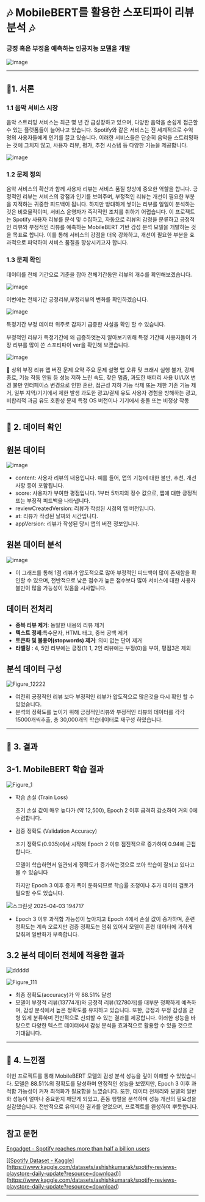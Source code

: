 # 🎶 MobileBERT를 활용한 스포티파이 리뷰 분석  🎶


###  긍정 혹은 부정을 예측하는 인공지능 모델을 개발
![image](https://github.com/user-attachments/assets/a4d35ca1-1626-4ad4-a7f4-500600a710b4)



---

## 🎵1. 서론

### 1.1 음악 서비스 시장

음악 스트리밍 서비스는 최근 몇 년 간 급성장하고 있으며, 다양한 음악을 손쉽게 접근할 수 있는 플랫폼들이 늘어나고 있습니다. Spotify와 같은 서비스는 전 세계적으로 수억 명의 사용자들에게 인기를 끌고 있습니다. 이러한 서비스들은 단순히 음악을 스트리밍하는 것에 그치지 않고, 사용자 리뷰, 평가, 추천 시스템 등 다양한 기능을 제공합니다.


![image](https://github.com/user-attachments/assets/9ec2db8e-9f3f-4a8c-83fe-b831dbbe7ee4)


### 1.2 문제 정의

음악 서비스의 확산과 함께 사용자 리뷰는 서비스 품질 향상에 중요한 역할을 합니다.
긍정적인 리뷰는 서비스의 강점과 인기를 보여주며, 부정적인 리뷰는 개선이 필요한 부분을 지적하는 귀중한 피드백이 됩니다.
하지만 방대하게 쌓이는 리뷰를 일일이 분석하는 것은 비효율적이며, 서비스 운영자가 즉각적인 조치를 취하기 어렵습니다.
이 프로젝트는  Spotify 사용자 리뷰를 분석 및 수집하고, 자동으로 리뷰의 감정을 분류하고 긍정적인 리뷰와 
부정적인 리뷰를 예측하는 MobileBERT 기반 감성 분석 모델을 개발하는 것을 목표로 합니다.
이를 통해 서비스의 강점을 더욱 강화하고, 개선이 필요한 부분을 효과적으로 파악하여 서비스 품질을 향상시키고자 합니다.

### 1.3 문제 확인
데이터를 전체 기간으로 기준을 잡아 전체기간동안 리뷰의 개수를 확인해보겠습니다.


![image](https://github.com/user-attachments/assets/221da211-9c7c-4dd3-9b05-73774f160de2)

이번에는 전체기간 긍정리뷰,부정리뷰의 변화를 확인하겠습니다. 

![image](https://github.com/user-attachments/assets/05a1ed6d-63a0-4111-9c73-67e69e5d3339)


특정기간 부정 데이터 위주로 갑자기 급증한 사실을 확인 할 수 있습니다.

부정적인 리뷰가 특정기간에 왜 급증하엿는지 알아보기위해 특정 기간때 사용자들이 가장 리뷰를 많이 쓴 스포티파이 ver을 확인해 보겠습니다.

![image](https://github.com/user-attachments/assets/f64408ee-2486-4060-b2f0-db2b01533932)



📌 상위 부정 리뷰 앱 버전 문제 요약
주요 문제	설명
앱 오류 및 크래시	실행 불가, 강제 종료, 기능 작동 안됨 등
성능 저하	느린 속도, 잦은 멈춤, 과도한 배터리 사용
UI/UX 변경 불만	인터페이스 변경으로 인한 혼란, 접근성 저하
기능 삭제 또는 제한	기존 기능 제거, 일부 지역/기기에서 제한 발생
과도한 광고/결제 유도	사용자 경험을 방해하는 광고, 비합리적 과금 유도
호환성 문제	특정 OS 버전이나 기기에서 충돌 또는 비정상 작동

---

## 🎵 2. 데이터 확인


## 원본 데이터

![image](https://github.com/user-attachments/assets/af29b164-f260-4bc1-a684-9e8ad61a048c)




- content: 사용자 리뷰의 내용입니다. 예를 들어, 앱의 기능에 대한 불만, 추천, 개선사항 등이 포함됩니다.
- score: 사용자가 부여한 평점입니다. 1부터 5까지의 정수 값으로, 앱에 대한 긍정적 또는 부정적 피드백을 나타냅니다.
- reviewCreatedVersion: 리뷰가 작성된 시점의 앱 버전입니다.
- at: 리뷰가 작성된 날짜와 시간입니다.
- appVersion: 리뷰가 작성된 당시 앱의 버전 정보입니다.


## 원본 데이터 분석
![image](https://github.com/user-attachments/assets/51a1f109-2233-46c3-84e2-e2b14a4258fd)

- 이 그래프를 통해 1점 리뷰가 압도적으로 많아 부정적인 피드백이 많이 존재함을 확인할 수 있으며,
전반적으로 낮은 점수가 높은 점수보다 많아 서비스에 대한 사용자 불만이 많을 가능성이 있음을 시사합니다.

  
## 데이터 전처리
- **중복 리뷰 제거**: 동일한 내용의 리뷰 제거
- **텍스트 정제**:특수문자, HTML 태그, 중복 공백 제거
- **토큰화 및 불용어(stopwords) 제거**: 의미 없는 단어 제거
- **라벨링** : 4, 5인 리뷰에는 긍정(1) 1, 2인 리뷰에는 부정(0)을 부여, 평점3은 제외 

## 분석 데이터 구성 
![Figure_12222](https://github.com/user-attachments/assets/b937f01b-e477-4303-823b-15ebaafb0803)


- 여전히 긍정적인 리뷰 보다 부정적인 리뷰가 압도적으로 많은것을 다시 확인 할 수 있었습니다.
- 분석의 정확도를 높이기 위해 긍정적인리뷰와 부정적인 리뷰의 데이터를 각각 15000개씩추출, 총 30,000개의 학습데이터로 재구성 하였습니다.




---

## 🎵 3. 결과

##  3-1. MobileBERT 학습 결과
![Figure_1](https://github.com/user-attachments/assets/c4c951cf-bb75-461d-a9d1-bda3214c29bf)


- 학습 손실 (Train Loss)

  초기 손실 값이 매우 높다가 (약 12,500), Epoch 2 이후 급격히 감소하여 거의 0에 수렴합니다.

- 검증 정확도 (Validation Accuracy)

  초기 정확도(0.935)에서 시작해 Epoch 2 이후 점진적으로 증가하여 0.94에 근접합니다.

  모델이 학습하면서 일관되게 정확도가 증가하는것으로 보아 학습이 잘되고 있다고 볼 수 있습니다

  하지만 Epoch 3 이후 증가 폭이 둔화되므로 학습률 조정이나 추가 데이터 검토가 필요할 수도 있습니다.
  
![스크린샷 2025-04-03 194717](https://github.com/user-attachments/assets/d0f7bc05-d6d6-4de4-84f5-55b2eb3f11bf)
- Epoch 3 이후 과적합 가능성이 높아지고 Epoch 4에서 손실 값이 증가하며, 훈련 정확도는 계속 오르지만 검증 정확도는 멈춰 있어서 모델이 훈련 데이터에 과하게 맞춰져 일반화가 부족합니다.


## 3.2 분석 데이터 전체에 적용한 결과
![ddddd](https://github.com/user-attachments/assets/d0bea670-3dff-454a-b2bb-33b5df2674f7)

![Figure_111](https://github.com/user-attachments/assets/765456dc-cb0e-4447-9529-c2e1bbdc9cd0)
- 최종 정확도(accuracy)가 약 88.51% 달성
- 모델이 부정적 리뷰(13774개)와 긍정적 리뷰(12780개)를 대부분 정확하게 예측하며, 감성 분석에서 높은 정확도를 유지하고 있습니다. 또한, 긍정과 부정 감성을 균형 있게 분류하며 전반적으로 신뢰할 수 있는 결과를 제공합니다. 이러한 성능을 바탕으로 다양한 텍스트 데이터에서 감성 분석을 효과적으로 활용할 수 있을 것으로 기대됩니다.
---

## 🎵 4. 느낀점

이번 프로젝트를 통해 MobileBERT 모델의 감성 분석 성능을 깊이 이해할 수 있었습니다. 모델은 88.51%의 정확도를 달성하며 안정적인 성능을 보였지만, Epoch 3 이후 과적합 가능성이 커져 최적화가 필요함을 느꼈습니다.
또한, 데이터 전처리와 모델의 일반화 성능이 얼마나 중요한지 깨닫게 되었고, 혼동 행렬을 분석하며 성능 개선의 필요성을 실감했습니다. 
전반적으로 유의미한 결과를 얻었으며, 프로젝트를 완성하여 뿌듯합니다.


---

## 참고 문헌

[Engadget - Spotify reaches more than half a billion users](https://www.engadget.com/spotify-reaches-more-than-half-a-billion-users-for-the-first-time-142818686.html)

[[[Spotify Dataset - Kaggle](https://www.kaggle.com/datasets/alexandrakim2201/spotify-dataset)](https://www.kaggle.com/datasets/ashishkumarak/spotify-reviews-playstore-daily-update?resource=download)](https://www.kaggle.com/datasets/ashishkumarak/spotify-reviews-playstore-daily-update?resource=download)

---
